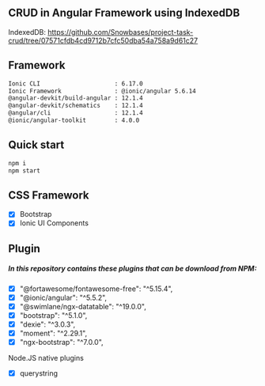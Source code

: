 ## CRUD in Angular Framework using IndexedDB
IndexedDB: https://github.com/Snowbases/project-task-crud/tree/07571cfdb4cd9712b7cfc50dba54a758a9d61c27

## Framework 
```bash
Ionic CLI                     : 6.17.0
Ionic Framework               : @ionic/angular 5.6.14
@angular-devkit/build-angular : 12.1.4
@angular-devkit/schematics    : 12.1.4
@angular/cli                  : 12.1.4
@ionic/angular-toolkit        : 4.0.0
```

## Quick start

```bash
npm i
npm start
```

## CSS Framework
- [x] Bootstrap
- [x] Ionic UI Components

## Plugin
##### In this repository contains these plugins that can be download from NPM:

- [x] "@fortawesome/fontawesome-free": "^5.15.4",
- [x] "@ionic/angular": "^5.5.2",
- [x] "@swimlane/ngx-datatable": "^19.0.0",
- [x] "bootstrap": "^5.1.0",
- [x] "dexie": "^3.0.3",
- [x] "moment": "^2.29.1",
- [x] "ngx-bootstrap": "^7.0.0",

Node.JS native plugins
- [x] querystring
